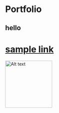 # Portfolio
## hello
# [sample link](https://www.markdownguide.org/extended-syntax/#tables)

<img src="[https://example.com/image.jpg](https://github.com/Mpakong/Marcel_Peter_Kong_Portfolio/blob/main/images/z%20score%20closest%20to%20zero%20use%20abs%20func%20zscore%20to%20find%20min.png)" alt="Alt text" title="Image Title" width="150" height="150">
